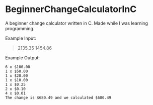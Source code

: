 # BeginnerChangeCalculatorInC
A beginner change calculator written in C. Made while I was learning programming.

Example Input:
>2135.35 1454.86

Example Output:
```
6 x $100.00
1 x $50.00
1 x $20.00
1 x $10.00
1 x $0.25
2 x $0.10
4 x $0.01
The change is $680.49 and we calculated $680.49
```
